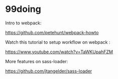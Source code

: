 # 99doing

Intro to webpack:

https://github.com/petehunt/webpack-howto

Watch this tutorial to setup workflow on webpack :

https://www.youtube.com/watch?v=TaWKUpahFZM

More features on sass-loader:

https://github.com/jtangelder/sass-loader